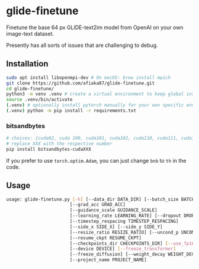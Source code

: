 # glide-finetune

Finetune the base 64 px GLIDE-text2im model from OpenAI on your own image-text dataset.

Presently has all sorts of issues that are challenging to debug. 

## Installation


```sh
sudo apt install libopenmpi-dev # On macOS: brew install mpich
git clone https://github.com/afiaka87/glide-finetune.git
cd glide-finetune/
python3 -m venv .venv # create a virtual environment to keep global install clean.
source .venv/bin/activate
(.venv) # optionally install pytorch manually for your own specific env first...
(.venv) python -m pip install -r requirements.txt
```
### bitsandbytes
```sh
# choices: {cuda92, cuda 100, cuda101, cuda102, cuda110, cuda111, cuda113}
# replace XXX with the respective number
pip install bitsandbytes-cudaXXX
```
If you prefer to use `torch.optim.Adam`, you can just change `bnb` to `th` in the code.

## Usage
```sh
usage: glide-finetune.py [-h] [--data_dir DATA_DIR] [--batch_size BATCH_SIZE]
                        [--grad_acc GRAD_ACC]
                        [--guidance_scale GUIDANCE_SCALE]
                        [--learning_rate LEARNING_RATE] [--dropout DROPOUT]
                        [--timestep_respacing TIMESTEP_RESPACING]
                        [--side_x SIDE_X] [--side_y SIDE_Y]
                        [--resize_ratio RESIZE_RATIO] [--uncond_p UNCOND_P]
                        [--resume_ckpt RESUME_CKPT]
                        [--checkpoints_dir CHECKPOINTS_DIR] [--use_fp16]
                        [--device DEVICE] [--freeze_transformer]
                        [--freeze_diffusion] [--weight_decay WEIGHT_DECAY]
                        [--project_name PROJECT_NAME]
```
